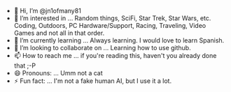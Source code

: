 - 👋 Hi, I’m @jn1ofmany81
- 👀 I’m interested in ... Random things, SciFi, Star Trek, Star Wars, etc. Coding, Outdoors, PC Hardware/Support, Racing, Traveling, Video Games and not all in that order.
- 🌱 I’m currently learning ... Always learning. I would love to learn Spanish.
- 💞️ I’m looking to collaborate on ... Learning how to use github.
- 📫 How to reach me ... if you're reading this, haven't you already done that ;-P
- 😄 Pronouns: ... Umm not a cat
- ⚡ Fun fact: ... I'm not a fake human AI, but I use it a lot. 

<!---
jn1ofmany81/jn1ofmany81 is a ✨ special ✨ repository because its `README.md` (this file) appears on your GitHub profile.
You can click the Preview link to take a look at your changes.
--->
